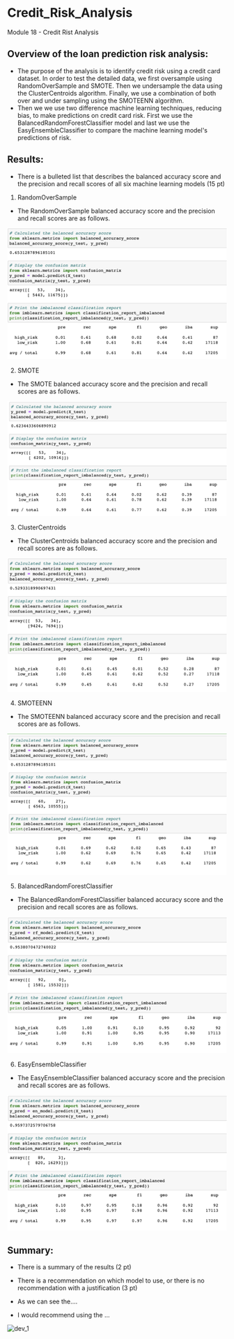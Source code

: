 # Credit_Risk_Analysis
Module 18 - Credit Rist Analysis


## Overview of the loan prediction risk analysis:
- The purpose of the analysis is to identify credit risk using a credit card dataset. In order to test the detailed data, we first oversample using RandomOverSample and SMOTE. Then we undersample the data using the ClusterCentroids algorithm. Finally, we use a combination of both over and under sampling using the SMOTEENN algorithm. 
- Then we we use two difference machine learning techniques, reducing bias, to make predictions on credit card risk. First we use the BalancedRandomForestClassifier model and last we use the EasyEnsembleClassifier to compare the machine learning model's predictions of risk.

## Results:

- There is a bulleted list that describes the balanced accuracy score and the precision and recall scores of all six    machine learning models (15 pt)
  
1. RandomOverSample

  - The RandomOverSample balanced accuracy score and the precision and recall scores are as follows. 

![dev_1](images/1_RandomOverSample.png "Dev 1 Image")

2. SMOTE

  - The SMOTE balanced accuracy score and the precision and recall scores are as follows. 

![dev_2](images/2_SMOTE.png "Dev 2 Image")

3. ClusterCentroids

  - The ClusterCentroids balanced accuracy score and the precision and recall scores are as follows. 

![dev_3](images/3_ClusterControls.png "Dev 3 Image")

4. SMOTEENN

  - The SMOTEENN balanced accuracy score and the precision and recall scores are as follows. 

![dev_4](images/4_SMOTEENN.png "Dev 4 Image")

5. BalancedRandomForestClassifier

  - The BalancedRandomForestClassifier balanced accuracy score and the precision and recall scores are as follows. 

![dev_4](images/5_BalancedRandomForestClassifier.png "Dev 5 Image")

6. EasyEnsembleClassifier

  - The EasyEnsembleClassifier balanced accuracy score and the precision and recall scores are as follows. 

![dev_6](images/6_EasyEnsembleClassifier.png "Dev 6 Image")



## Summary:

- There is a summary of the results (2 pt)
- There is a recommendation on which model to use, or there is no recommendation with a justification (3 pt)

- As we can see the....
- I would recommend using the ... 



![dev_1](Images/Dev1_DataFrame.png "Dev 1 Image")
